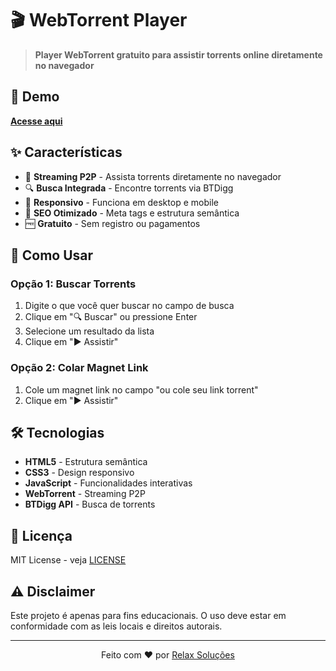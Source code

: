 # 🎬 WebTorrent Player

> **Player WebTorrent gratuito para assistir torrents online diretamente no navegador**

## 🚀 Demo

**[Acesse aqui]([https://relaxsolucoes.github.io/webtorrent-player/](https://relaxsolucoes.github.io/webtorrent-player/))**

## ✨ Características

- 🚀 **Streaming P2P** - Assista torrents diretamente no navegador
- 🔍 **Busca Integrada** - Encontre torrents via BTDigg
- 📱 **Responsivo** - Funciona em desktop e mobile
- 🎯 **SEO Otimizado** - Meta tags e estrutura semântica
- 🆓 **Gratuito** - Sem registro ou pagamentos

## 🚀 Como Usar

### Opção 1: Buscar Torrents
1. Digite o que você quer buscar no campo de busca
2. Clique em "🔍 Buscar" ou pressione Enter
3. Selecione um resultado da lista
4. Clique em "▶️ Assistir"

### Opção 2: Colar Magnet Link
1. Cole um magnet link no campo "ou cole seu link torrent"
2. Clique em "▶️ Assistir"

## 🛠️ Tecnologias

- **HTML5** - Estrutura semântica
- **CSS3** - Design responsivo
- **JavaScript** - Funcionalidades interativas
- **WebTorrent** - Streaming P2P
- **BTDigg API** - Busca de torrents

## 📝 Licença

MIT License - veja [LICENSE](LICENSE)

## ⚠️ Disclaimer

Este projeto é apenas para fins educacionais. O uso deve estar em conformidade com as leis locais e direitos autorais.

---

<div align="center">
  <p>Feito com ❤️ por <a href="https://github.com/RelaxSolucoes">Relax Soluções</a></p>
</div>
